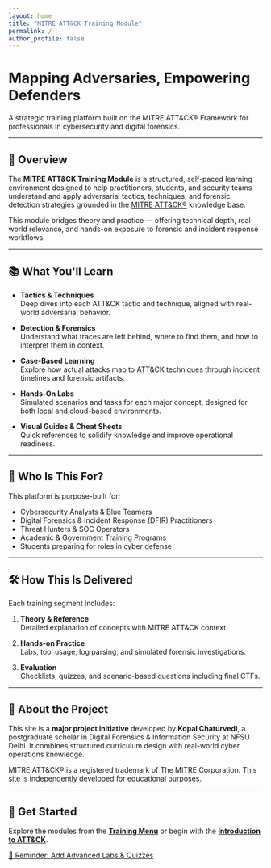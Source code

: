 ```yaml
---
layout: home
title: "MITRE ATT&CK Training Module"
permalink: /
author_profile: false
---
```


<div class="hero">
  <h1>Mapping Adversaries, Empowering Defenders</h1>
  <p>A strategic training platform built on the MITRE ATT&CK® Framework for professionals in cybersecurity and digital forensics.</p>
</div>

---

## 🧭 Overview

The **MITRE ATT&CK Training Module** is a structured, self-paced learning environment designed to help practitioners, students, and security teams understand and apply adversarial tactics, techniques, and forensic detection strategies grounded in the [MITRE ATT&CK®](https://attack.mitre.org/) knowledge base.

This module bridges theory and practice — offering technical depth, real-world relevance, and hands-on exposure to forensic and incident response workflows.

---

## 📚 What You'll Learn

- **Tactics & Techniques**  
  Deep dives into each ATT&CK tactic and technique, aligned with real-world adversarial behavior.

- **Detection & Forensics**  
  Understand what traces are left behind, where to find them, and how to interpret them in context.

- **Case-Based Learning**  
  Explore how actual attacks map to ATT&CK techniques through incident timelines and forensic artifacts.

- **Hands-On Labs**  
  Simulated scenarios and tasks for each major concept, designed for both local and cloud-based environments.

- **Visual Guides & Cheat Sheets**  
  Quick references to solidify knowledge and improve operational readiness.

---

## 🎯 Who Is This For?

This platform is purpose-built for:

- Cybersecurity Analysts & Blue Teamers  
- Digital Forensics & Incident Response (DFIR) Practitioners  
- Threat Hunters & SOC Operators  
- Academic & Government Training Programs  
- Students preparing for roles in cyber defense

---

## 🛠️ How This Is Delivered

Each training segment includes:

1. **Theory & Reference**  
   Detailed explanation of concepts with MITRE ATT&CK context.

2. **Hands-on Practice**  
   Labs, tool usage, log parsing, and simulated forensic investigations.

3. **Evaluation**  
   Checklists, quizzes, and scenario-based questions including final CTFs.

---

## 👤 About the Project

This site is a **major project initiative** developed by **Kopal Chaturvedi**, a postgraduate scholar in Digital Forensics & Information Security at NFSU Delhi. It combines structured curriculum design with real-world cyber operations knowledge.

MITRE ATT&CK® is a registered trademark of The MITRE Corporation. This site is independently developed for educational purposes.

---

## 🚀 Get Started

Explore the modules from the [**Training Menu**](/sitemap/) or begin with the [**Introduction to ATT&CK**](/introduction/).

<a href="#future-modules" class="btn-primary">🔔 Reminder: Add Advanced Labs & Quizzes</a>
